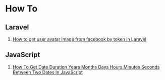# How To

## Laravel
1. [How to get user avatar image from facebook by token in Laravel](https://github.com/tmh-rc/how-to/blob/main/How_To_Get_Facebook_Avator_Image_In_Laravel.md)

## JavaScript
1. [How To Get Date Duration Years Months Days Hours Minutes Seconds Between Two Dates In JavaScript](https://github.com/tmh-rc/how-to/blob/main/How_To_Get_Date_Duration_Years_Months_Days_Hours_Minutes_Seconds_Between_Two_Dates_In_JavaScript.md)

